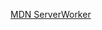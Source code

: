 [MDN ServerWorker](https://developer.mozilla.org/zh-CN/docs/Web/API/Service_Worker_API/Using_Service_Workers)